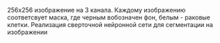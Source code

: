 256x256 изображение на 3 канала. Каждому изображению соответсвует маска, где черным вобозначен фон, белым - раковые клетки.
Реализация сверточной нейронной сети для сегментации на изображении
